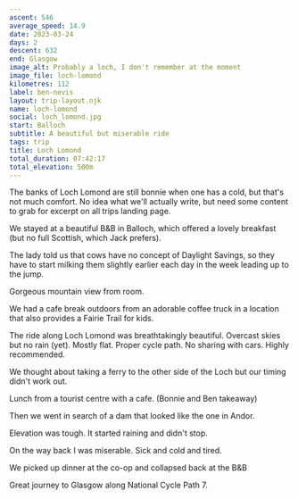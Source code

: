 ```yaml
---
ascent: 546
average_speed: 14.9
date: 2023-03-24
days: 2
descent: 632
end: Glasgow
image_alt: Probably a loch, I don't remember at the moment
image_file: loch-lomond
kilometres: 112
label: ben-nevis
layout: trip-layout.njk
name: loch-lomond
social: loch_lomond.jpg
start: Balloch
subtitle: A beautiful but miserable ride
tags: trip
title: Loch Lomond
total_duration: 07:42:17
total_elevation: 500m
---
```


The banks of Loch Lomond are still bonnie when one has a cold, but that's not much comfort.<!-- excerpt --> No idea what we'll actually write, but need some content to grab for excerpt on all trips landing page.

We stayed at a beautiful B&B in Balloch, which offered a lovely breakfast (but no full Scottish, which Jack prefers).

The lady told us that cows have no concept of Daylight Savings, so they have to start milking them slightly earlier each day in the week leading up to the jump.

Gorgeous mountain view from room.

We had a cafe break outdoors from an adorable coffee truck in a location that also provides a Fairie Trail for kids.

The ride along Loch Lomond was breathtakingly beautiful. Overcast skies but no rain (yet). Mostly flat. Proper cycle path. No sharing with cars. Highly recommended.

We thought about taking a ferry to the other side of the Loch but our timing didn't work out.

Lunch from a tourist centre with a cafe. (Bonnie and Ben takeaway)

Then we went in search of a dam that looked like the one in Andor.

Elevation was tough. It started raining and didn't stop.

On the way back I was miserable. Sick and cold and tired.

We picked up dinner at the co-op and collapsed back at the B&B

Great journey to Glasgow along National Cycle Path 7.
